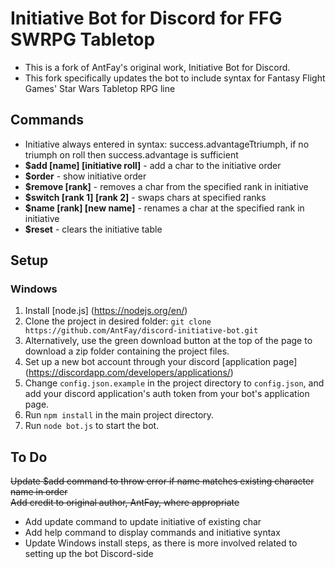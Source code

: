 # Initiative Bot for Discord for FFG SWRPG Tabletop
- This is a fork of AntFay's original work, Initiative Bot for Discord.
- This fork specifically updates the bot to include syntax for Fantasy Flight Games' Star Wars Tabletop RPG line

## Commands
- Initiative always entered in syntax: success.advantageTtriumph, if no triumph on roll then success.advantage is sufficient
- **$add [name] [initiative roll]** - add a char to the initiative order
- **$order** - show initiative order
- **$remove [rank]** - removes a char from the specified rank in initiative
- **$switch [rank 1] [rank 2]** - swaps chars at specified ranks
- **$name [rank] [new name]** - renames a char at the specified rank in initiative
- **$reset** - clears the initiative table

## Setup

### Windows
1. Install [node.js] (https://nodejs.org/en/)
2. Clone the project in desired folder: `git clone https://github.com/AntFay/discord-initiative-bot.git`
3. Alternatively, use the green download button at the top of the page to download a zip folder containing the project files.
4. Set up a new bot account through your discord [application page] (https://discordapp.com/developers/applications/)
5. Change `config.json.example` in the project directory to `config.json`, and add your discord application's auth token from your bot's application page.
6. Run `npm install` in the main project directory.
7. Run `node bot.js` to start the bot.

## To Do
~~Update $add command to throw error if name matches existing character name in order~~<br />
~~Add credit to original author, AntFay, where appropriate~~
- Add update command to update initiative of existing char
- Add help command to display commands and initiative syntax
- Update Windows install steps, as there is more involved related to setting up the bot Discord-side
